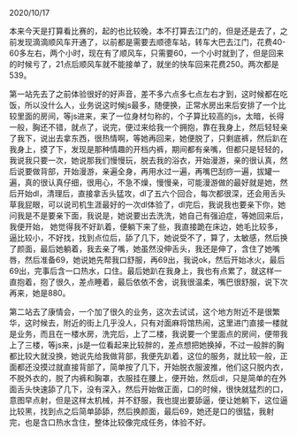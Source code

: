 2020/10/17

本来今天是打算看比赛的，起的也比较晚，本不打算去江门的，但是还是去了，之前发现滴滴顺风车开通了，以前都是需要去顺德车站，转车大巴去江门，花费40-60多左右，两个小时，现在有了顺风车，只需要60，一个小时就到了，但是回来的时候亏了，21点后顺风车就不能接单了，就坐的快车回来花费250。两次都是539。

第一站先去了之前体验很好的好声音，差不多六点多七点左右才到，这时候都在吃饭，所以没什么人，业务说这时候js最多，随便换，正常水房出来后安排了一个比较里面的房间，等js进来，来了一位身材匀称的，个子算比较高的js，太暗，长得一般，胸还不错，就点了，说完，便过来给我一个拥抱，靠在我身上，然后轻轻亲了我下，说出去拿东西，很热情啊，等她再回来，她便脱了，只剩底裤，然后趴在我身上，摸了下，发现是那种情趣的开档内裤，期间都有亲嘴，但都只是轻轻的，我说我只要一次，她说那我们慢慢玩，脱去我的浴衣，开始漫游，亲的很认真，然后说要做背部，开始漫游，亲遍全身，再用水过一遍，再嘴巴刮痧一遍，拔罐一遍，真的很认真仔细，很用心，不急不燥，慢慢亲，可能漫游做的最好就是她，然后开始dl，清理后，直接拿舌头猛攻，dl了五六个回合，每次都很深，还会用舌头草我屁眼，可以说司机生涯最好的一次dl体验了，dl完后，我说我也要亲下你，她问我是不是要亲下面，我说是，她说要出去洗洗，她自己有强迫症，等她回来后，我便开始， 她觉得我不好趴着，便躺下来了些，我直接跪在床边，她毛比较多，逼比较小，不好找，找到点位后，舔了几下，她说受不了，算了，太敏感，然后换了颜面，最后她躺着，我去亲了嘴，她虽然没伸舌头，我还是伸了，含住了她嘴唇，然后准备69，她说她先帮我口舒服，再69出，我说ok，然后开始冰火，最后69出，完事后含一口热水，口住。最后她趴在我身上，我也有点累了，就这样一直抱着，抱了很久，差点睡着，最后依依不舍，说我很温柔，嘴巴很舒服，说下次再来，她是880。

第二站去了康情会，一个加了很久的业务，这次去试试，这个地方附近不是很繁华，这时候去，附近的街上几乎没人，只有对面麻将馆热闹，这里进门直接一楼就是业务，而且在一楼水房，洗完后，上了二楼，我说要一个里面点的房间，便带我上了三楼，等js来，js是一位看起来比较胖的，差点想把她换掉，不过一般胖的胸都比较大就没换，她说先给我做背部，我便先趴着，这位的服务，就比较一般，正面都还没摸过就直接背部了，简单按了几下，开始脱衣服波推，他们这只脱内衣，不脱外衣的，脱了内裤和胸罩，衣服挂在腰上，便开始，然后dl，只是简单的在外面舌头快速舔了几下，没有深入，然后开始做正面，口的时候，很快就猛烈的口，意图早点射，但是这样太机械，并不舒服，我也提出要舔逼，便让她躺下，这位逼比较黑，找到点之后简单舔舔，然后换颜面，最后69，她还是口的很猛，我射完，也是含口热水含住，整体比较像完成任务，体验不好。